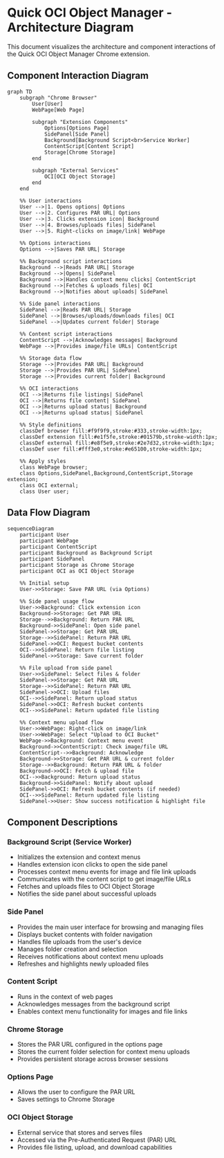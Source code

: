 # Quick OCI Object Manager - Architecture Diagram

This document visualizes the architecture and component interactions of the Quick OCI Object Manager Chrome extension.

## Component Interaction Diagram

```mermaid
graph TD
    subgraph "Chrome Browser"
        User[User]
        WebPage[Web Page]
        
        subgraph "Extension Components"
            Options[Options Page]
            SidePanel[Side Panel]
            Background[Background Script<br>Service Worker]
            ContentScript[Content Script]
            Storage[Chrome Storage]
        end
        
        subgraph "External Services"
            OCI[OCI Object Storage]
        end
    end
    
    %% User interactions
    User -->|1. Opens options| Options
    User -->|2. Configures PAR URL| Options
    User -->|3. Clicks extension icon| Background
    User -->|4. Browses/uploads files| SidePanel
    User -->|5. Right-clicks on image/link| WebPage
    
    %% Options interactions
    Options -->|Saves PAR URL| Storage
    
    %% Background script interactions
    Background -->|Reads PAR URL| Storage
    Background -->|Opens| SidePanel
    Background -->|Handles context menu clicks| ContentScript
    Background -->|Fetches & uploads files| OCI
    Background -->|Notifies about uploads| SidePanel
    
    %% Side panel interactions
    SidePanel -->|Reads PAR URL| Storage
    SidePanel -->|Browses/uploads/downloads files| OCI
    SidePanel -->|Updates current folder| Storage
    
    %% Content script interactions
    ContentScript -->|Acknowledges messages| Background
    WebPage -->|Provides image/file URLs| ContentScript
    
    %% Storage data flow
    Storage -->|Provides PAR URL| Background
    Storage -->|Provides PAR URL| SidePanel
    Storage -->|Provides current folder| Background
    
    %% OCI interactions
    OCI -->|Returns file listings| SidePanel
    OCI -->|Returns file content| SidePanel
    OCI -->|Returns upload status| Background
    OCI -->|Returns upload status| SidePanel
    
    %% Style definitions
    classDef browser fill:#f9f9f9,stroke:#333,stroke-width:1px;
    classDef extension fill:#e1f5fe,stroke:#01579b,stroke-width:1px;
    classDef external fill:#e8f5e9,stroke:#2e7d32,stroke-width:1px;
    classDef user fill:#fff3e0,stroke:#e65100,stroke-width:1px;
    
    %% Apply styles
    class WebPage browser;
    class Options,SidePanel,Background,ContentScript,Storage extension;
    class OCI external;
    class User user;
```

## Data Flow Diagram

```mermaid
sequenceDiagram
    participant User
    participant WebPage
    participant ContentScript
    participant Background as Background Script
    participant SidePanel
    participant Storage as Chrome Storage
    participant OCI as OCI Object Storage
    
    %% Initial setup
    User->>Storage: Save PAR URL (via Options)
    
    %% Side panel usage flow
    User->>Background: Click extension icon
    Background->>Storage: Get PAR URL
    Storage-->>Background: Return PAR URL
    Background->>SidePanel: Open side panel
    SidePanel->>Storage: Get PAR URL
    Storage-->>SidePanel: Return PAR URL
    SidePanel->>OCI: Request bucket contents
    OCI-->>SidePanel: Return file listing
    SidePanel->>Storage: Save current folder
    
    %% File upload from side panel
    User->>SidePanel: Select files & folder
    SidePanel->>Storage: Get PAR URL
    Storage-->>SidePanel: Return PAR URL
    SidePanel->>OCI: Upload files
    OCI-->>SidePanel: Return upload status
    SidePanel->>OCI: Refresh bucket contents
    OCI-->>SidePanel: Return updated file listing
    
    %% Context menu upload flow
    User->>WebPage: Right-click on image/link
    User->>WebPage: Select "Upload to OCI Bucket"
    WebPage->>Background: Context menu event
    Background->>ContentScript: Check image/file URL
    ContentScript-->>Background: Acknowledge
    Background->>Storage: Get PAR URL & current folder
    Storage-->>Background: Return PAR URL & folder
    Background->>OCI: Fetch & upload file
    OCI-->>Background: Return upload status
    Background->>SidePanel: Notify about upload
    SidePanel->>OCI: Refresh bucket contents (if needed)
    OCI-->>SidePanel: Return updated file listing
    SidePanel->>User: Show success notification & highlight file
```

## Component Descriptions

### Background Script (Service Worker)
- Initializes the extension and context menus
- Handles extension icon clicks to open the side panel
- Processes context menu events for image and file link uploads
- Communicates with the content script to get image/file URLs
- Fetches and uploads files to OCI Object Storage
- Notifies the side panel about successful uploads

### Side Panel
- Provides the main user interface for browsing and managing files
- Displays bucket contents with folder navigation
- Handles file uploads from the user's device
- Manages folder creation and selection
- Receives notifications about context menu uploads
- Refreshes and highlights newly uploaded files

### Content Script
- Runs in the context of web pages
- Acknowledges messages from the background script
- Enables context menu functionality for images and file links

### Chrome Storage
- Stores the PAR URL configured in the options page
- Stores the current folder selection for context menu uploads
- Provides persistent storage across browser sessions

### Options Page
- Allows the user to configure the PAR URL
- Saves settings to Chrome Storage

### OCI Object Storage
- External service that stores and serves files
- Accessed via the Pre-Authenticated Request (PAR) URL
- Provides file listing, upload, and download capabilities
